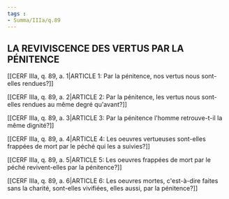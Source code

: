 ```yaml
---
tags : 
- Summa/IIIa/q.89
---
```


## LA REVIVISCENCE DES VERTUS PAR LA PÉNITENCE

[[CERF IIIa, q. 89, a. 1|ARTICLE 1: Par la pénitence, nos vertus nous sont-elles rendues?]]

[[CERF IIIa, q. 89, a. 2|ARTICLE 2: Par la pénitence, les vertus nous sont-elles rendues au même degré qu'avant?]]

[[CERF IIIa, q. 89, a. 3|ARTICLE 3: Par la pénitence l'homme retrouve-t-il la même dignité?]]

[[CERF IIIa, q. 89, a. 4|ARTICLE 4: Les oeuvres vertueuses sont-elles frappées de mort par le péché qui les a suivies?]]

[[CERF IIIa, q. 89, a. 5|ARTICLE 5: Les oeuvres frappées de mort par le péché revivent-elles par la pénitence?]]

[[CERF IIIa, q. 89, a. 6|ARTICLE 6: Les oeuvres mortes, c'est-à-dire faites sans la charité, sont-elles vivifiées, elles aussi, par la pénitence?]]

